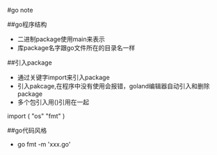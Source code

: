 #go note


##go程序结构
- 二进制package使用main来表示
- 库package名字跟go文件所在的目录名一样

##引入package
- 通过关键字import来引入package
- 引入pakcage,在程序中没有使用会报错，goland编辑器自动引入和删除package
- 多个包引入用()引用在一起
> 
import (
	"os"
	"fmt"
)

##go代码风格
-  go fmt -m 'xxx.go'








